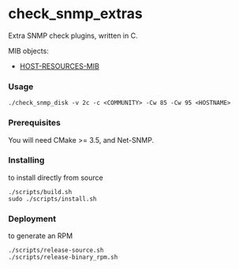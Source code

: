 # check_snmp_extras

Extra SNMP check plugins, written in C.

MIB objects:
 - [HOST-RESOURCES-MIB](http://www.net-snmp.org/docs/mibs/host.html)

### Usage


    ./check_snmp_disk -v 2c -c <COMMUNITY> -Cw 85 -Cw 95 <HOSTNAME>


### Prerequisites

You will need CMake >= 3.5, and Net-SNMP.

### Installing

to install directly from source

    ./scripts/build.sh
    sudo ./scripts/install.sh



### Deployment

to generate an RPM 

    ./scripts/release-source.sh
    ./scripts/release-binary_rpm.sh

